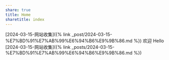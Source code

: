 ```yaml
---
share: true
title: Home
sharetitle: index
---
```

[2024-03-15-网站收集]({% link _post/2024-03-15-%E7%BD%91%E7%AB%99%E6%94%B6%E9%9B%86.md %})
欢迎
Hello
[2024-03-15-网站收集]({% link _posts/2024-03-15-%E7%BD%91%E7%AB%99%E6%94%B6%E9%9B%86.md %})
